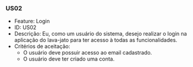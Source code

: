 ### US02

- Feature: Login
- ID: US02
- Descrição: Eu, como um usuário do sistema, desejo realizar o login na aplicação do lava-jato para ter acesso à todas as funcionalidades.
- Critérios de aceitação:
  * O usuário deve possuir acesso ao email cadastrado.
  * O usuário deve ter criado uma conta.
  